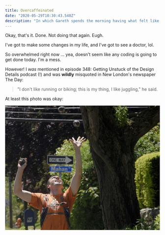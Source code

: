 ```yaml
---
title: Overcaffeinated
date: "2020-05-29T10:30:43.548Z"
description: "In which Gareth spends the morning having what felt like a very slow seizure, lol."
---
```


Okay, that's it. Done. Not doing that again. Eugh.

I've got to make some changes in my life, and I've got to see a doctor, lol.

So overwhelmed right now ... yea, doesn't seem like any coding is going to get done today. I'm a mess.

However! I _was_ mentioned in episode 348: Getting Unstuck of the Design Details podcast (!) and was **wildly** misquoted in New London's newspaper The Day:

> "I don't like running or biking; this is my thing, I like juggling," he said.

At least this photo was okay:

![Gareth juggles three balls in overhead style](./overhead.jpg)
